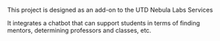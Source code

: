 This project is designed as an add-on to the UTD Nebula Labs Services

It integrates a chatbot that can support students in terms of finding mentors, determining professors and classes, etc.
